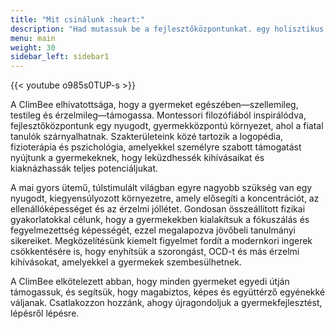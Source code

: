 ```yaml
---
title: "Mit csinálunk :heart:"
description: "Had mutassuk be a fejlesztőközpontunkat. egy holisztikus menedékhely a gyermekfejlesztés számára"
menu: main
weight: 30
sidebar_left: sidebar1
---
```


{{< youtube o985s0TUP-s >}}



A ClimBee elhivatottsága, hogy a gyermeket egészében—szellemileg, testileg és érzelmileg—támogassa. Montessori filozófiából inspirálódva, fejlesztőközpontunk egy nyugodt, gyermekközpontú környezet, ahol a fiatal tanulók szárnyalhatnak. Szakterületeink közé tartozik a logopédia, fizioterápia és pszichológia, amelyekkel személyre szabott támogatást nyújtunk a gyermekeknek, hogy leküzdhessék kihívásaikat és kiaknázhassák teljes potenciáljukat.  

A mai gyors ütemű, túlstimulált világban egyre nagyobb szükség van egy nyugodt, kiegyensúlyozott környezetre, amely elősegíti a koncentrációt, az ellenállóképességet és az érzelmi jóllétet. Gondosan összeállított fizikai gyakorlatokkal célunk, hogy a gyermekekben kialakítsuk a fókuszálás és fegyelmezettség képességét, ezzel megalapozva jövőbeli tanulmányi sikereiket. Megközelítésünk kiemelt figyelmet fordít a modernkori ingerek csökkentésére is, hogy enyhítsük a szorongást, OCD-t és más érzelmi kihívásokat, amelyekkel a gyermekek szembesülhetnek.  

A ClimBee elkötelezett abban, hogy minden gyermeket egyedi útján támogassuk, és segítsük, hogy magabiztos, képes és együttérző egyénekké váljanak. Csatlakozzon hozzánk, ahogy újragondoljuk a gyermekfejlesztést, lépésről lépésre.  

